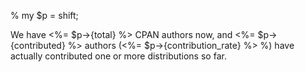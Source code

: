 % my $p = shift;

We have <%= $p->{total} %> CPAN authors now, and <%= $p->{contributed} %> authors (<%= $p->{contribution_rate} %> %) have actually contributed one or more distributions so far.
